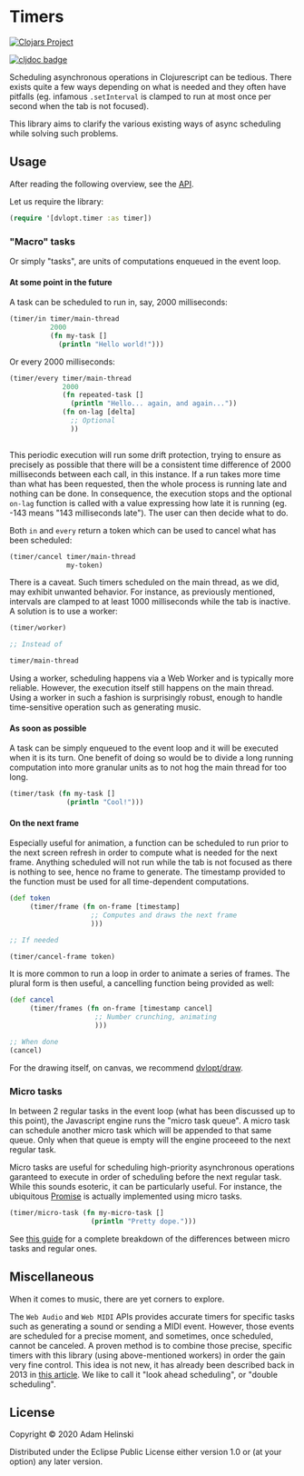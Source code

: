 # Timers

[![Clojars
Project](https://img.shields.io/clojars/v/dvlopt/timer.cljs.svg)](https://clojars.org/dvlopt/timer.cljs)

[![cljdoc
badge](https://cljdoc.org/badge/dvlopt/timer.cljs)](https://cljdoc.org/d/dvlopt/timer.cljs)

Scheduling asynchronous operations in Clojurescript can be tedious. There exists
quite a few ways depending on what is needed and they often have pitfalls (eg.
infamous `.setInterval` is clamped to run at most once per second when the tab
is not focused).

This library aims to clarify the various existing ways of async scheduling
while solving such problems.

## Usage

After reading the following overview, see the
[API](https://developer.mozilla.org/en-US/docs/Web/API/window/requestAnimationFrame).

Let us require the library:

```clj
(require '[dvlopt.timer :as timer])

```
### "Macro" tasks

Or simply "tasks", are units of computations enqueued in the event loop.

#### At some point in the future

A task can be scheduled to run in, say, 2000 milliseconds:

```clojure
(timer/in timer/main-thread
          2000
          (fn my-task []
            (println "Hello world!")))
```

Or every 2000 milliseconds:

```clojure
(timer/every timer/main-thread
             2000
             (fn repeated-task []
               (println "Hello... again, and again..."))
             (fn on-lag [delta]
               ;; Optional
               ))
               
```

This periodic execution will run some drift protection, trying to ensure as
precisely as possible that there will be a consistent time difference of 2000
milliseconds between each call, in this instance. If a run takes more time than
what has been requested, then the whole process is running late and nothing can
be done. In consequence, the execution stops and the optional `on-lag` function is
called with a value expressing how late it is running (eg. -143 means "143
milliseconds late"). The user can then decide what to do.

Both `in` and `every` return a token which can be used to cancel what has been
scheduled:

```clojure
(timer/cancel timer/main-thread
              my-token)
```

There is a caveat. Such timers scheduled on the main thread, as we did, may
exhibit unwanted behavior. For instance, as previously mentioned, intervals are
clamped to at least 1000 milliseconds while the tab is inactive. A solution is
to use a worker:

```clojure
(timer/worker)

;; Instead of

timer/main-thread
```

Using a worker, scheduling happens via a Web Worker and is typically more
reliable. However, the execution itself still happens on the main thread. Using
a worker in such a fashion is surprisingly robust, enough to handle
time-sensitive operation such as generating music.


#### As soon as possible

A task can be simply enqueued to the event loop and it will be executed when it
is its turn. One benefit of doing so would be to divide a long running
computation into more granular units as to not hog the main thread for too long.

```clojure
(timer/task (fn my-task []
              (println "Cool!")))
```

#### On the next frame

Especially useful for animation, a function can be scheduled to run prior to the
next screen refresh in order to compute what is needed for the next frame.
Anything scheduled will not run while the tab is not focused as there is nothing
to see, hence no frame to generate. The timestamp provided to the function must
be used for all time-dependent computations.

```clojure
(def token
     (timer/frame (fn on-frame [timestamp]
                    ;; Computes and draws the next frame
                    )))

;; If needed

(timer/cancel-frame token)
```

It is more common to run a loop in order to animate a series of frames. The
plural form is then useful, a cancelling function being provided as well:

```clojure
(def cancel
     (timer/frames (fn on-frame [timestamp cancel]
                     ;; Number crunching, animating
                     )))

;; When done
(cancel)
```

For the drawing itself, on canvas, we recommend
[dvlopt/draw](https://github.com/dvlopt/draw.cljs).


### Micro tasks

In between 2 regular tasks in the event loop (what has been discussed up to this
point), the Javascript engine runs the "micro task queue". A micro task can
schedule another micro task which will be appended to that same queue. Only when that queue is empty will the engine proceeed to the next regular task.

Micro tasks are useful for scheduling high-priority asynchronous operations
garanteed to execute in order of scheduling before the next regular task. While
this sounds esoteric, it can be particularly useful. For instance, the
ubiquitous
[Promise](https://developer.mozilla.org/en-US/docs/Web/JavaScript/Reference/Global_Objects/Promise)
is actually implemented using micro tasks.

```clojure
(timer/micro-task (fn my-micro-task []
                    (println "Pretty dope.")))
```

See [this
guide](https://developer.mozilla.org/en-US/docs/Web/API/HTML_DOM_API/Microtask_guide)
for a complete breakdown of the differences between micro tasks and regular
ones.

## Miscellaneous

When it comes to music, there are yet corners to explore.

The `Web Audio` and `Web MIDI` APIs provides accurate timers for specific tasks
such as generating a sound or sending a MIDI event. However, those events are
scheduled for a precise moment, and sometimes, once scheduled, cannot be
canceled. A proven method is to combine those precise, specific timers with this
library (using above-mentioned workers) in order the gain very fine control. This idea is not new, it has
already been described back in 2013 in [this
article](https://www.html5rocks.com/en/tutorials/audio/scheduling/). We like to
call it "look ahead scheduling", or "double scheduling".


## License

Copyright © 2020 Adam Helinski

Distributed under the Eclipse Public License either version 1.0 or (at
your option) any later version.
